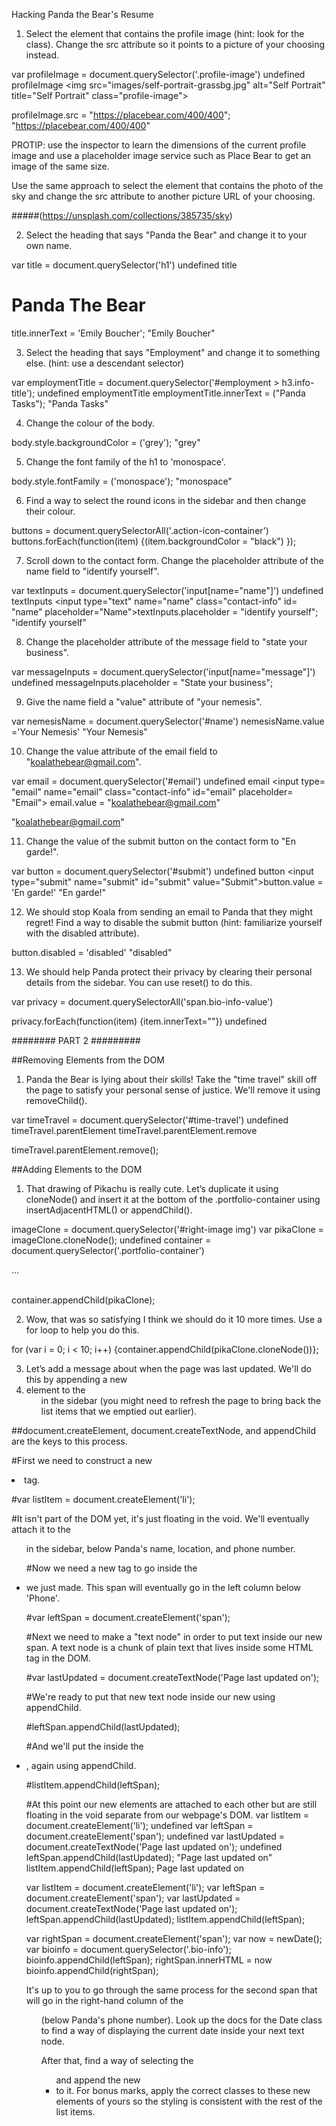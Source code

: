 Hacking Panda the Bear's Resume

1. Select the element that contains the profile image (hint: look for the class). Change the src attribute so it points to a picture of your choosing instead.

var profileImage = document.querySelector('.profile-image')
undefined
profileImage
<img src=​"images/​self-portrait-grassbg.jpg" alt=​"Self Portrait" title=​"Self Portrait" class=​"profile-image">​

profileImage.src = "https://placebear.com/400/400";
"https://placebear.com/400/400"


PROTIP: use the inspector to learn the dimensions of the current profile image and use a placeholder image service such as Place Bear to get an image of the same size.

Use the same approach to select the element that contains the photo of the sky and change the src attribute to another picture URL of your choosing.

#####(https://unsplash.com/collections/385735/sky)

2. Select the heading that says "Panda the Bear" and change it to your own name.

var title = document.querySelector('h1')
undefined
title
<h1 class=​"highlight">​Panda The Bear​</h1>​
title.innerText = 'Emily Boucher';
"Emily Boucher"


3. Select the heading that says "Employment" and change it to something else. (hint: use a descendant selector)

var employmentTitle = document.querySelector('#employment > h3.info-title');
undefined
employmentTitle
employmentTitle.innerText = ("Panda Tasks");
"Panda Tasks"

4. Change the colour of the body.

body.style.backgroundColor = ('grey');
"grey"

5. Change the font family of the h1 to 'monospace'.

body.style.fontFamily  = ('monospace');
"monospace"

6. Find a way to select the round icons in the sidebar and then change their colour.


buttons = document.querySelectorAll('.action-icon-container')
buttons.forEach(function(item) {(item.backgroundColor = "black") });

7. Scroll down to the contact form. Change the placeholder attribute of the name field to "identify yourself".

var textInputs = document.querySelector('input[name="name"]')
undefined
textInputs
<input type=​"text" name=​"name" class=​"contact-info" id=​"name" placeholder=​"Name">​
textInputs.placeholder = "identify yourself";
"identify yourself"


8. Change the placeholder attribute of the message field to "state your business".

var messageInputs = document.querySelector('input[name="message"]')
undefined
messageInputs.placeholder = "State your business";


9. Give the name field a "value" attribute of "your nemesis".

var nemesisName = document.querySelector('#name')
nemesisName.value ='Your Nemesis'
"Your Nemesis"


10. Change the value attribute of the email field to "koalathebear@gmail.com".

var email = document.querySelector('#email')
undefined
email
<input type=​"email" name=​"email" class=​"contact-info" id=​"email" placeholder=​"Email">​
email.value = "koalathebear@gmail.com"

"koalathebear@gmail.com"



11. Change the value of the submit button on the contact form to "En garde!".

var button = document.querySelector('#submit')
undefined
button
<input type=​"submit" name=​"submit" id=​"submit" value=​"Submit">​
button.value = 'En garde!'
"En garde!"


12. We should stop Koala from sending an email to Panda that they might regret! Find a way to disable the submit button (hint: familiarize yourself with the disabled attribute).

button.disabled = 'disabled'
"disabled"

13. We should help Panda protect their privacy by clearing their personal details from the sidebar. You can use reset() to do this.

var privacy = document.querySelectorAll('span.bio-info-value')

privacy.forEach(function(item) {item.innerText=""})
undefined



######## PART 2 #########

##Removing Elements from the DOM

1. Panda the Bear is lying about their skills! Take the "time travel" skill off the page to satisfy your personal sense of justice. We'll remove it using removeChild().

var timeTravel = document.querySelector('#time-travel')
undefined
timeTravel.parentElement
timeTravel.parentElement.remove

timeTravel.parentElement.remove();

##Adding Elements to the DOM

1. That drawing of Pikachu is really cute. Let’s duplicate it using cloneNode() and insert it at the bottom of the .portfolio-container using insertAdjacentHTML() or appendChild().

imageClone = document.querySelector('#right-image img')
var pikaClone = imageClone.cloneNode();
undefined
container = document.querySelector('.portfolio-container')
<div class=​"portfolio-container">​…​</div>​

container.appendChild(pikaClone);


2. Wow, that was so satisfying I think we should do it 10 more times. Use a for loop to help you do this.

for (var i = 0; i < 10; i++) {container.appendChild(pikaClone.cloneNode())};

3. Let’s add a message about when the page was last updated. We'll do this by appending a new <li> element to the <ul> in the sidebar (you might need to refresh the page to bring back the list items that we emptied out earlier).


##document.createElement, document.createTextNode, and appendChild are the keys to this process.

#First we need to construct a new <li> tag.

#var listItem = document.createElement('li');

#It isn't part of the DOM yet, it's just floating in the void. We'll eventually attach it to the <ul> in the sidebar, below Panda's name, location, and phone number.

#Now we need a new <span> tag to go inside the <li> we just made. This span will eventually go in the left column below 'Phone'.

#var leftSpan = document.createElement('span');

#Next we need to make a "text node" in order to put text inside our new span. A text node is a chunk of plain text that lives inside some HTML tag in the DOM.

#var lastUpdated = document.createTextNode('Page last updated on');

#We're ready to put that new text node inside our new <span> using appendChild.

#leftSpan.appendChild(lastUpdated);

#And we'll put the <span> inside the <li>, again using appendChild.

#listItem.appendChild(leftSpan);

#At this point our new elements are attached to each other but are still floating in the void separate from our webpage's DOM.
var listItem = document.createElement('li');
undefined
var leftSpan = document.createElement('span');
undefined
var lastUpdated = document.createTextNode('Page last updated on');
undefined
leftSpan.appendChild(lastUpdated);
"Page last updated on"
listItem.appendChild(leftSpan);
<span>​Page last updated on​</span>​



var listItem = document.createElement('li');
var leftSpan = document.createElement('span');
var lastUpdated = document.createTextNode('Page last updated on'); leftSpan.appendChild(lastUpdated);
listItem.appendChild(leftSpan);

var rightSpan = document.createElement('span');
var now = newDate();
var bioinfo = document.querySelector('.bio-info');
bioinfo.appendChild(leftSpan);
rightSpan.innerHTML = now bioinfo.appendChild(rightSpan);




It's up to you to go through the same process for the second span that will go in the right-hand column of the <ul> (below Panda's phone number). Look up the docs for the Date class to find a way of displaying the current date inside your next text node.


After that, find a way of selecting the <ul> and append the new <li> to it. For bonus marks, apply the correct classes to these new elements of yours so the styling is consistent with the rest of the list items.
